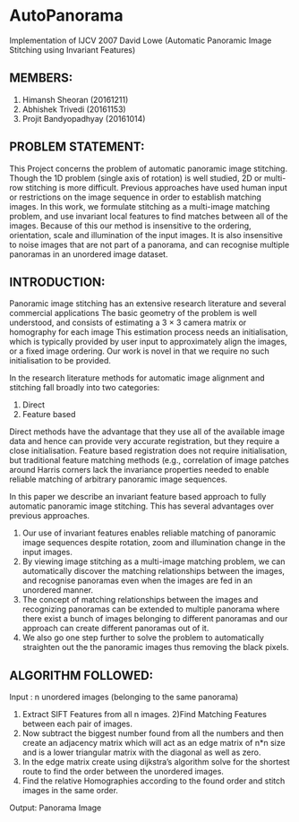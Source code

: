 # AutoPanorama
Implementation of IJCV 2007 David Lowe (Automatic Panoramic Image Stitching using Invariant Features)

## MEMBERS:
1) Himansh Sheoran (20161211)
2) Abhishek Trivedi (20161153)
3) Projit Bandyopadhyay (20161014)

## PROBLEM STATEMENT:
This Project concerns the problem of automatic panoramic image stitching. Though the 1D problem (single axis of rotation) is well studied, 2D or multi-row stitching is more difficult. Previous approaches have used human input or restrictions on the image sequence in order to establish matching images. In this work, we formulate stitching as a multi-image matching problem, and use invariant local features to find matches between all of the images. Because of this our method is insensitive to the ordering, orientation, scale and illumination of the input images. It is also insensitive to noise images that are not part of a panorama, and can recognise multiple panoramas in an unordered image dataset.

## INTRODUCTION:
Panoramic image stitching has an extensive research literature and several commercial applications The basic geometry of the problem is well understood, and consists of estimating a 3 × 3 camera matrix or homography for each image This estimation process needs an initialisation, which is typically provided by user input to approximately align the images, or a fixed image ordering. Our work is novel in that we require no such initialisation to be provided.

In the research literature methods for automatic image alignment and stitching fall broadly into two categories:
1) Direct
2) Feature based

Direct methods have the advantage that they use all of the available image data and hence can provide very accurate registration, but they require a close initialisation.
Feature based registration does not require initialisation, but traditional feature matching methods (e.g., correlation of image patches around Harris corners lack the invariance properties needed to enable reliable matching of arbitrary panoramic image sequences.

 In this paper we describe an invariant feature based approach to fully automatic panoramic image stitching. This has several advantages over previous approaches. 

1) Our use of invariant features enables reliable matching of panoramic image sequences despite rotation, zoom and illumination change in the input images.
2) By viewing image stitching as a multi-image matching problem, we can automatically discover the matching relationships between the images, and recognise panoramas even when the images are fed in an unordered manner.
3) The concept of matching relationships between the images and recognizing panoramas can be extended to multiple panorama where there exist a bunch of images belonging to different panoramas and our approach can create different panoramas out of it.
4) We also go one step further to solve the problem to  automatically straighten out the the panoramic images thus removing the black pixels.

## ALGORITHM FOLLOWED:

Input : n unordered images (belonging to the same panorama)

1) Extract SIFT Features from all n images.
2)Find Matching Features between each pair of images.
3) Now subtract the biggest number found from all the numbers and then create an adjacency matrix which will act as an edge matrix of n*n size and is a lower triangular matrix with the diagonal as well as zero.
4) In the edge matrix create using dijkstra’s algorithm solve for the shortest route to find the order between the unordered images.
5) Find the relative Homographies according to the found order and stitch images in the same order.

Output: Panorama Image


